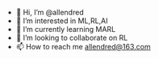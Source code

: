 - 👋 Hi, I’m @allendred
- 👀 I’m interested in ML,RL,AI
- 🌱 I’m currently learning  MARL
- 💞️ I’m looking to collaborate on RL
- 📫 How to reach me allendred@163.com

<!---
allendred/allendred is a ✨ special ✨ repository because its `README.md` (this file) appears on your GitHub profile.
You can click the Preview link to take a look at your changes.
--->
